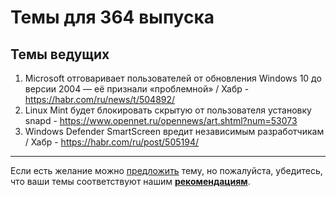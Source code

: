 # Темы для 364 выпуска

## Темы ведущих

1. Microsoft отговаривает пользователей от обновления Windows 10 до версии 2004 — её признали «проблемной» / Хабр - https://habr.com/ru/news/t/504892/
1. Linux Mint будет блокировать скрытую от пользователя установку snapd - https://www.opennet.ru/opennews/art.shtml?num=53073
1. Windows Defender SmartScreen вредит независимым разработчикам / Хабр - https://habr.com/ru/post/505194/

---

Если есть желание можно [предложить](themes_from_listeners.md) тему, но пожалуйста, убедитесь, что ваши темы соответствуют нашим **[рекомендациям](Recommendations_for_the_proposed_topics.md)**.
